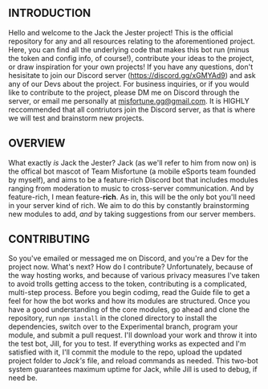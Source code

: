 INTRODUCTION
------------
Hello and welcome to the Jack the Jester project! This is the official repository for any and all resources
relating to the aforementioned project. Here, you can find all the underlying code that makes this bot run (minus the token
and config info, of course!), contribute your ideas to the project, or draw inspiration for your own projects! If you have
any questions, don't hesisitate to join our Discord server (https://discord.gg/xGMYAd9) and ask any of our Devs about the project. For business inquiries, or if you would like to contribute to the project, please DM me on Discord through the server, or email me personally at misfortune.gg@gmail.com. It is HIGHLY reccommended that all contriutors join the Discord server, as that is where we will test and brainstorm new projects.

OVERVIEW
--------
What exactly *is* Jack the Jester? Jack (as we'll refer to him from now on) is the offical bot mascot of Team Misfortune (a mobile eSports team founded by myself), and aims to be a feature-rich Discord bot that includes modules ranging from moderation to music to cross-server communication. And by feature-rich, I mean feature-**rich**. As in, this will be the only bot you'll need in your server kind of rich. We aim to do this by constantly brainstorming new modules to add, *and* by taking suggestions from our server members.

CONTRIBUTING
------------
So you've emailed or messaged me on Discord, and you're a Dev for the project now. What's next? How do I contribute? Unfortunately, because of the way hosting works, and because of various privacy measures I've taken to avoid trolls getting access to the token, contributing is a complicated, multi-step process. Before you begin codimg, read the Guide file to get a feel for how the bot works and how its modules are structured. Once you have a good understanding of the core modules, go ahead and clone the repository, run `npm install` in the cloned directory to install the dependencies, switch over to the Experimental branch, program your module, and submit a pull request. I'll download your work and throw it into the test bot, Jill, for you to test. If everything works as expected and I'm satisfied with it, I'll commit the module to the repo, upload the updated project folder to *Jack's* file, and reload commands as needed. This two-bot system guarantees maximum uptime for Jack, while Jill is used to debug, if need be.
